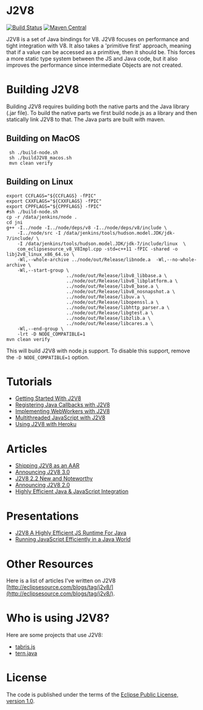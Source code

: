 J2V8
====

[![Build Status](https://secure.travis-ci.org/eclipsesource/J2V8.png)](http://travis-ci.org/eclipsesource/J2V8)
[![Maven Central](https://img.shields.io/maven-central/v/com.eclipsesource.j2v8/j2v8_win32_x86.svg)](http://search.maven.org/#search%7Cga%7C1%7Cg%3A%22com.eclipsesource.j2v8%22)

J2V8 is a set of Java bindings for V8. J2V8 focuses on performance and tight integration with V8. It also takes a 'primitive first' approach, meaning that if a value can be accessed as a primitive, then it should be. This forces a more static type system between the JS and Java code, but it also improves the performance since intermediate Objects are not created.

Building J2V8
=============
Building J2V8 requires building both the native parts and the Java library (.jar file). To build the native parts we first build node.js as a library and then statically link J2V8 to that. The Java parts are built with maven.

Building on MacOS
-----------------
```
 sh ./build-node.sh
 sh ./buildJ2V8_macos.sh
 mvn clean verify
```

Building on Linux
-----------------
```
export CCFLAGS="${CCFLAGS} -fPIC" 
export CXXFLAGS="${CXXFLAGS} -fPIC" 
export CPPFLAGS="${CPPFLAGS} -fPIC" 
#sh ./build-node.sh
cp -r /data/jenkins/node .
cd jni
g++ -I../node -I../node/deps/v8 -I../node/deps/v8/include \
    -I../node/src -I /data/jenkins/tools/hudson.model.JDK/jdk-7/include/ \
    -I /data/jenkins/tools/hudson.model.JDK/jdk-7/include/linux  \
    com_eclipsesource_v8_V8Impl.cpp -std=c++11 -fPIC -shared -o libj2v8_linux_x86_64.so \
    -Wl,--whole-archive ../node/out/Release/libnode.a  -Wl,--no-whole-archive \
    -Wl,--start-group \
                      ../node/out/Release/libv8_libbase.a \
                      ../node/out/Release/libv8_libplatform.a \
                      ../node/out/Release/libv8_base.a \
                      ../node/out/Release/libv8_nosnapshot.a \
                      ../node/out/Release/libuv.a \
                      ../node/out/Release/libopenssl.a \
                      ../node/out/Release/libhttp_parser.a \
                      ../node/out/Release/libgtest.a \
                      ../node/out/Release/libzlib.a \
                      ../node/out/Release/libcares.a \
    -Wl,--end-group \
    -lrt -D NODE_COMPATIBLE=1
mvn clean verify
```

This will build J2V8 with node.js support. To disable this support, remove the `-D NODE_COMPATIBLE=1` option.

Tutorials
==========
 * [Getting Started With J2V8](http://eclipsesource.com/blogs/getting-started-with-j2v8/)
 * [Registering Java Callbacks with J2V8](http://eclipsesource.com/blogs/2015/06/06/registering-java-callbacks-with-j2v8/)
 * [Implementing WebWorkers with J2V8](http://eclipsesource.com/blogs/2015/05/28/implementing-webworkers-with-j2v8/)
 * [Multithreaded JavaScript with J2V8](http://eclipsesource.com/blogs/2015/05/12/multithreaded-javascript-with-j2v8/)
 * [Using J2V8 with Heroku](http://eclipsesource.com/blogs/2015/06/04/using-j2v8-with-heroku/)

Articles
========
 * [Shipping J2V8 as an AAR](http://eclipsesource.com/blogs/2015/11/04/shipping-j2v8-as-an-aar/)
 * [Announcing J2V8 3.0](http://eclipsesource.com/blogs/2015/07/08/j2v8-3-0-released/)
 * [J2V8 2.2 New and Noteworthy](http://eclipsesource.com/blogs/2015/04/23/j2v8-2-2-new-and-noteworthy/)
 * [Announcing J2V8 2.0](http://eclipsesource.com/blogs/2015/02/25/announcing-j2v8-2-0/)
 * [Highly Efficient Java & JavaScript Integration](http://eclipsesource.com/blogs/2014/11/17/highly-efficient-java-javascript-integration/)

Presentations
=============
 * [J2V8 A Highly Efficient JS Runtime For Java](https://www.eclipsecon.org/na2015/session/j2v8-highly-efficient-js-runtime-java)
 * [Running JavaScript Efficiently in a Java World](http://www.slideshare.net/irbull/enter-js)

Other Resources
===============
Here is a list of articles I've written on J2V8 [http://eclipsesource.com/blogs/tag/j2v8/](http://eclipsesource.com/blogs/tag/j2v8/).
 
Who is using J2V8?
========

Here are some projects that use J2V8:
* [tabris.js](https://tabrisjs.com)
* [tern.java](https://github.com/angelozerr/tern.java)


License
=====
The code is published under the terms of the [Eclipse Public License, version 1.0](http://www.eclipse.org/legal/epl-v10.html).
